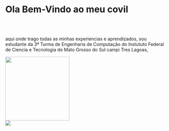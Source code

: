 <h1>Ola Bem-Vindo ao meu covil</h1>

<br></br>

<body>
  <p>
  aqui onde trago todas as minhas experiencias e aprendizados, sou estudante da 3ª Turma de Engenharia de Computação do Instututo Federal de Ciencia e      Tecnologia de Mato Grosso do Sul campi Tres Lagoas, 
  </p>

</body>

<div>

<img src="https://gifs.eco.br/wp-content/uploads/2021/09/gifs-de-anime-sad-boy-2.gif" width="200px"/>

</div>

<a href="https://www.instagram.com/vini.barbosa.ribeiro/" alt="Instagram" target="_blank">
  <img src="https://img.shields.io/badge/-Instagram-DF0174?style=for-the-badge&labelColor=DF0174&logo=instagram&logoColor=white&link=https://www.instagram.com/head"></a>
